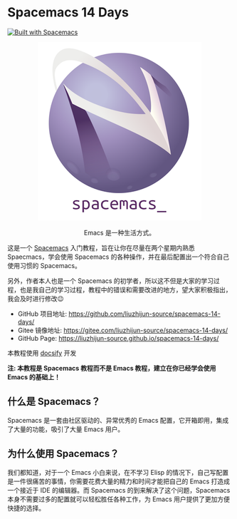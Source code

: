 # Spacemacs 14 Days

[![Built with Spacemacs](https://cdn.rawgit.com/syl20bnr/spacemacs/442d025779da2f62fc86c2082703697714db6514/assets/spacemacs-badge.svg)](https://develop.spacemacs.org)

<p align=center><img src="images/title2.png"></p>

<div align=center>Emacs 是一种生活方式。</div>

这是一个 [Spacemacs](https://develop.spacemacs.org/) 入门教程，旨在让你在尽量在两个星期内熟悉 Spaecmacs，学会使用 Spacemacs 的各种操作，并在最后配置出一个符合自己使用习惯的 Spacemacs。

另外，作者本人也是一个 Spacemacs 的初学者，所以这不但是大家的学习过程，也是我自己的学习过程，教程中的错误和需要改进的地方，望大家积极指出，我会及时进行修改😉

- GitHub 项目地址: <https://github.com/liuzhijun-source/spacemacs-14-days/></br>
- Gitee 镜像地址:  <https://gitee.com/liuzhijun-source/spacemacs-14-days/></br>
- GitHub Page: <https://liuzhijun-source.github.io/spacemacs-14-days/>

本教程使用 [docsify](https://docsify.js.org/#/) 开发

**注: 本教程是 Spacemacs 教程而不是 Emacs 教程，建立在你已经学会使用 Emacs 的基础上！**

## 什么是 Spacemacs？

Spacemacs 是一套由社区驱动的、异常优秀的 Emacs 配置，它开箱即用，集成了大量的功能，吸引了大量 Emacs 用户。

## 为什么使用 Spacemacs？

我们都知道，对于一个 Emacs 小白来说，在不学习 Elisp 的情况下，自己写配置是一件很痛苦的事情，你需要花费大量的精力和时间才能把自己的 Emacs 打造成一个接近于 IDE 的编辑器。而 Spacemacs 的到来解决了这个问题，Spacemacs 本身不需要过多的配置就可以轻松胜任各种工作，为 Emacs 用户提供了更加方便快捷的选择。